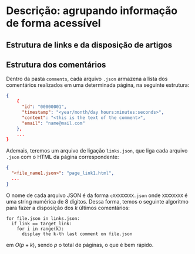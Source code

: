 # Descrição: agrupando informação de forma acessível
## Estrutura de links e da disposição de artigos

## Estrutura dos comentários
Dentro da pasta ```comments```, cada arquivo ```.json``` armazena a lista dos comentários realizados em uma determinada página, na seguinte estrutura:
```json
{
    {
      "id": "00000001",
      "timestamp": "<year/month/day hours:minutes:seconds>",
      "content": "<this is the text of the comment>",
      "email": "name@mail.com"
    },
    ...
}
```

Ademais, teremos um arquivo de ligação ```links.json```, que liga cada arquivo ```.json``` com o HTML da página correspondente:
```json
{
  "<file_name1.json>": "page_link1.html",
  ...
}
```

O nome de cada arquivo JSON é da forma ```cXXXXXXXX.json``` onde ```XXXXXXXX``` é uma string numérica de 8 dígitos.
Dessa forma, temos o seguinte algoritmo para fazer a disposição dos $k$ últimos comentários:

```
for file.json in links.json:
  if link == target_link:
    for i in range(k):
      display the k-th last comment on file.json
```
em $O(p + k)$, sendo $p$ o total de páginas, o que é bem rápido.

